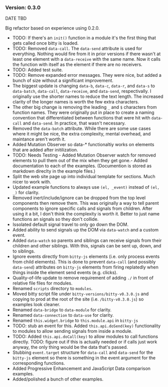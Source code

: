 ### Version: 0.3.0

DATE TBD

Big refactor based on experience using 0.2.0.

- TODO: If there's an `init()` function in a module it's the
first thing that gets called once bitty is loaded. 
- TODO: Removed `data-call`. The `data-send` attribute is used
for everything. Nothing would fire from it in prior versions
if there wasn't at least one element with a `data-receive` 
with the same name. Now it calls the function with itself
as the element if there are no receivers.
- TODO: Added test suite.
- TODO: Remove expanded error messages. They were nice, but added a bunch of size
without a significant improvement. 
- The biggest update is changing `data-b`, `data-c`,
      `data-r`, and `data-s` to `data-batch`, 
      `data-call`, `data-receive`, and `data-send`,
      respectivally. I originally use the shorter names to reduce the text
      length. The increased clarity of the longer names is worth the
      few extra characters.
- The other big change is removing the leading `_` and
      `$` characters from function names. They were originally 
      put in place to create a naming convention that differentiated
      between functions that were hit with `data-call`
      and `data-send`. In practice, that wasn't necessary.
- Removed the `data-batch` attribute. While there are some use 
      cases where it might be nice, the extra complexity, mental overhead, and maintance 
      aren't worth it.
- Added Mutation Observer so data-* functionaltiy works
      on elements that are added after initilization.
- TODO: Needs Testing - Added Mutation Observer watch for
      removed elements to pull them out of the mix when
      they get gone.-       Added documentation to each of the examples. (Documention is 
      stored as markdown direclty in the example files.)
- Split the web site page up into individual template for sections. Much
      nicer to work with.
- Updated example functions to always use `(el, _event)` instead
      of `(el, _)` for clarity. 
- Removed inert/include/ignore can be dropped from the top level
      components then remove them. This was originally a way to tell 
      parent components to ignore specific calls and signals from children. 
      After using it a bit, I don't think the complexity is worth it. 
      Better to just name functions an signals so they don't collide.
- Issolated default signal travel to only go down the DOM. 
- Added ability to send signals up the DOM via `data-watch`
      and a custom event.
- Added `data-watch` so parents and siblings
      can receive signals from their children and other
      siblings. With this, signals can be sent up, down, and
      to siblings.
- Ignore events directly from `bitty-js`
      elements (i.e. only process events from child elements).
      This is done to prevent `data-call` (and
      possibly `data-send`) attributes on 
      `bitty-js` elements from firing replatedly
      when things inside the element send events (e.g. clicks).
- Quality-of-life update to remove requirement of
      adding `./` in front of relative
      file files for modules. 
- Renamed `scripts` directory to
      `modules`.
- Moved bitty script file under `bitty-versions/bitty-v0.3.0.js`
      and copying to prod at the root of the site (i.e. `/bitty-v0.3.0.js`)
      so examples look cleaner. 
- Renamed `data-bridge` to `data-module` 
      for clarity.
- Renamed `data-connection` to `data-use` 
      for clarity.
- Renamed `this.widget.bridge` to `this.module.api`
      in `bitty-js`
- TODO: stub an event for this.
      Added `this.api.doSend(key)` functionality to modules to
      allow sending signals from inside a module. 
- TODO: Added `this.api.doCall(key)` to allow modules
      to call functions directly. 
      TODO: figure out if this is actually needed or if calls just
      work anyway, the only thing would be the data that's passed. 
- Stubbing `event.target` structure for `data-call`
      and `data-send` for the `bitty-js` element so
      there is something in the event argument for the corresponding
      functions.
- Added Progressive Enhancement and JavaScript Data comparison examples.
- Added/polished a bunch of other examples.

